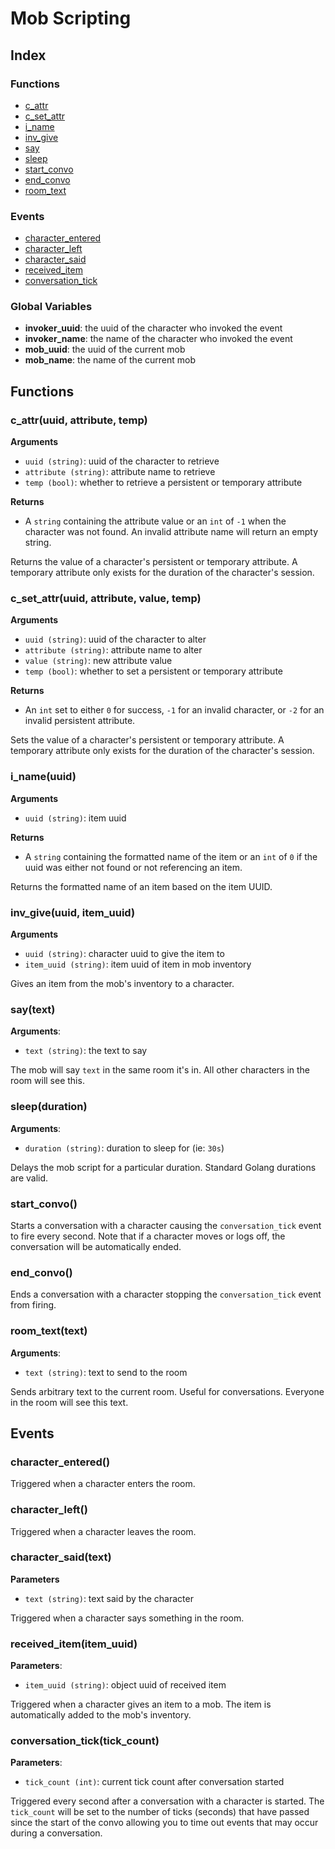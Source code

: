 # Mob Scripting

## Index

### Functions

- [c_attr](#c_attruuid-attribute-temp)
- [c_set_attr](#c_set_attruuid-attribute-value-temp)
- [i_name](#i_nameuuid)
- [inv_give](#inv_giveuuid-item_uuid)
- [say](#saytext)
- [sleep](#sleepduration)
- [start_convo](#start_convo)
- [end_convo](#end_convo)
- [room_text](#room_texttext)

### Events

- [character_entered](#character_entered)
- [character_left](#character_left)
- [character_said](#character_saidtext)
- [received_item](#received_itemitem_uuid)
- [conversation_tick](#conversation_ticktick_count)

### Global Variables

- **invoker_uuid**: the uuid of the character who invoked the event
- **invoker_name**: the name of the character who invoked the event
- **mob_uuid**: the uuid of the current mob
- **mob_name**: the name of the current mob

## Functions

### c_attr(uuid, attribute, temp)

**Arguments**

- `uuid (string)`: uuid of the character to retrieve
- `attribute (string)`: attribute name to retrieve
- `temp (bool)`: whether to retrieve a persistent or temporary attribute

**Returns**

- A `string` containing the attribute value or an `int` of `-1` when the character was not found. An
  invalid attribute name will return an empty string.

Returns the value of a character's persistent or temporary attribute. A temporary attribute only
exists for the duration of the character's session.

### c_set_attr(uuid, attribute, value, temp)

**Arguments**

- `uuid (string)`: uuid of the character to alter
- `attribute (string)`: attribute name to alter
- `value (string)`: new attribute value
- `temp (bool)`: whether to set a persistent or temporary attribute

**Returns**

- An `int` set to either `0` for success, `-1` for an invalid character, or `-2` for an invalid
  persistent attribute.

Sets the value of a character's persistent or temporary attribute. A temporary attribute only exists
for the duration of the character's session.

### i_name(uuid)

**Arguments**

- `uuid (string)`: item uuid

**Returns**

- A `string` containing the formatted name of the item or an `int` of `0` if the uuid was either not
  found or not referencing an item.

Returns the formatted name of an item based on the item UUID.

### inv_give(uuid, item_uuid)

**Arguments**

- `uuid (string)`: character uuid to give the item to
- `item_uuid (string)`: item uuid of item in mob inventory

Gives an item from the mob's inventory to a character.

### say(text)

**Arguments**:

- `text (string)`: the text to say

The mob will say `text` in the same room it's in. All other characters in the room will see this.

### sleep(duration)

**Arguments**:

- `duration (string)`: duration to sleep for (ie: `30s`)

Delays the mob script for a particular duration. Standard Golang durations are valid.

### start_convo()

Starts a conversation with a character causing the `conversation_tick` event to fire every second.
Note that if a character moves or logs off, the conversation will be automatically ended.

### end_convo()

Ends a conversation with a character stopping the `conversation_tick` event from firing.

### room_text(text)

**Arguments**:

- `text (string)`: text to send to the room

Sends arbitrary text to the current room. Useful for conversations. Everyone in the room will see
this text.

## Events

### character_entered()

Triggered when a character enters the room.

### character_left()

Triggered when a character leaves the room.

### character_said(text)

**Parameters**

- `text (string)`: text said by the character

Triggered when a character says something in the room.

### received_item(item_uuid)

**Parameters**:

- `item_uuid (string)`: object uuid of received item

Triggered when a character gives an item to a mob. The item is automatically added to the mob's
inventory.

### conversation_tick(tick_count)

**Parameters**:

- `tick_count (int)`: current tick count after conversation started

Triggered every second after a conversation with a character is started. The `tick_count` will be
set to the number of ticks (seconds) that have passed since the start of the convo allowing you to
time out events that may occur during a conversation.
